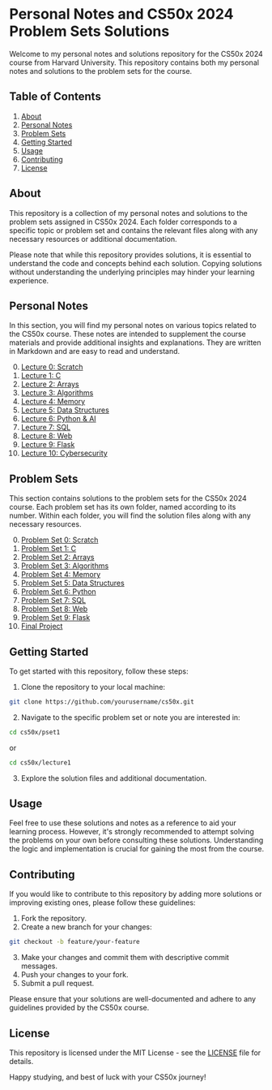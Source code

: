 # Personal Notes and CS50x 2024 Problem Sets Solutions

Welcome to my personal notes and solutions repository for the CS50x 2024 course from Harvard University. This repository contains both my personal notes and solutions to the problem sets for the course.

## Table of Contents

1. [About](#about)
2. [Personal Notes](#personal-notes)
3. [Problem Sets](#problem-sets)
4. [Getting Started](#getting-started)
5. [Usage](#usage)
6. [Contributing](#contributing)
7. [License](#license)

## About

This repository is a collection of my personal notes and solutions to the problem sets assigned in CS50x 2024. Each folder corresponds to a specific topic or problem set and contains the relevant files along with any necessary resources or additional documentation.

Please note that while this repository provides solutions, it is essential to understand the code and concepts behind each solution. Copying solutions without understanding the underlying principles may hinder your learning experience.

## Personal Notes

In this section, you will find my personal notes on various topics related to the CS50x course. These notes are intended to supplement the course materials and provide additional insights and explanations. They are written in Markdown and are easy to read and understand.

0. [Lecture 0: Scratch](./lecture1/)
1. [Lecture 1: C](./lecture1/)
2. [Lecture 2: Arrays](./lecture2/)
3. [Lecture 3: Algorithms](./lecture3/)
4. [Lecture 4: Memory](./lecture4/)
5. [Lecture 5: Data Structures](./lecture5/)
6. [Lecture 6: Python & AI](./lecture6/)
7. [Lecture 7: SQL](./lecture7/)
8. [Lecture 8: Web](./lecture8/)
9. [Lecture 9: Flask](./lecture9/)
10. [Lecture 10: Cybersecurity](./lecture10/)

## Problem Sets

This section contains solutions to the problem sets for the CS50x 2024 course. Each problem set has its own folder, named according to its number. Within each folder, you will find the solution files along with any necessary resources.

0. [Problem Set 0: Scratch](./pset0/)
1. [Problem Set 1: C](./pset1/)
2. [Problem Set 2: Arrays](./pset2/)
3. [Problem Set 3: Algorithms](./pset3/)
4. [Problem Set 4: Memory](./pset4/)
5. [Problem Set 5: Data Structures](./pset5/)
6. [Problem Set 6: Python](./pset6/)
7. [Problem Set 7: SQL](./pset7/)
8. [Problem Set 8: Web](./pset8/)
9. [Problem Set 9: Flask](./pset9/)
10. [Final Project](./final_project/)

## Getting Started

To get started with this repository, follow these steps:

1. Clone the repository to your local machine:

```bash
git clone https://github.com/yourusername/cs50x.git
```

2. Navigate to the specific problem set or note you are interested in:

```bash
cd cs50x/pset1
```

or

```bash
cd cs50x/lecture1
```

3. Explore the solution files and additional documentation.

## Usage

Feel free to use these solutions and notes as a reference to aid your learning process. However, it's strongly recommended to attempt solving the problems on your own before consulting these solutions. Understanding the logic and implementation is crucial for gaining the most from the course.

## Contributing

If you would like to contribute to this repository by adding more solutions or improving existing ones, please follow these guidelines:

1. Fork the repository.
2. Create a new branch for your changes:

```bash
git checkout -b feature/your-feature 
```

3. Make your changes and commit them with descriptive commit messages.
4. Push your changes to your fork.
5. Submit a pull request.

Please ensure that your solutions are well-documented and adhere to any guidelines provided by the CS50x course.

## License

This repository is licensed under the MIT License - see the [LICENSE](./LICENSE) file for details.

Happy studying, and best of luck with your CS50x journey!
